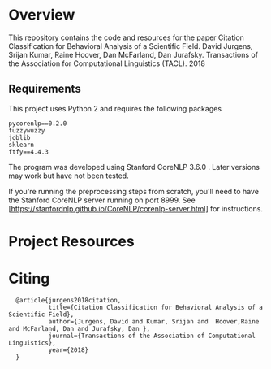 # Overview

This repository contains the code and resources for the paper Citation Classification for Behavioral Analysis of a Scientific Field. David Jurgens, Srijan Kumar, Raine Hoover, Dan McFarland, Dan Jurafsky. Transactions of the Association for Computational Linguistics (TACL). 2018

## Requirements

This project uses Python 2 and requires the following packages

```
pycorenlp==0.2.0
fuzzywuzzy
joblib
sklearn
ftfy==4.4.3
```

The program was developed using Stanford CoreNLP 3.6.0 .  Later versions may work but have not been tested.

If you're running the preprocessing steps from scratch, you'll need to have the Stanford CoreNLP server running on port 8999.  See [https://stanfordnlp.github.io/CoreNLP/corenlp-server.html] for instructions.

# Project Resources



# Citing 
```
  @article{jurgens2018citation,
           title={Citation Classification for Behavioral Analysis of a Scientific Field},
           author={Jurgens, David and Kumar, Srijan and  Hoover,Raine  and McFarland, Dan and Jurafsky, Dan },
           journal={Transactions of the Association of Computational Linguistics},
           year={2018}
  }
```
